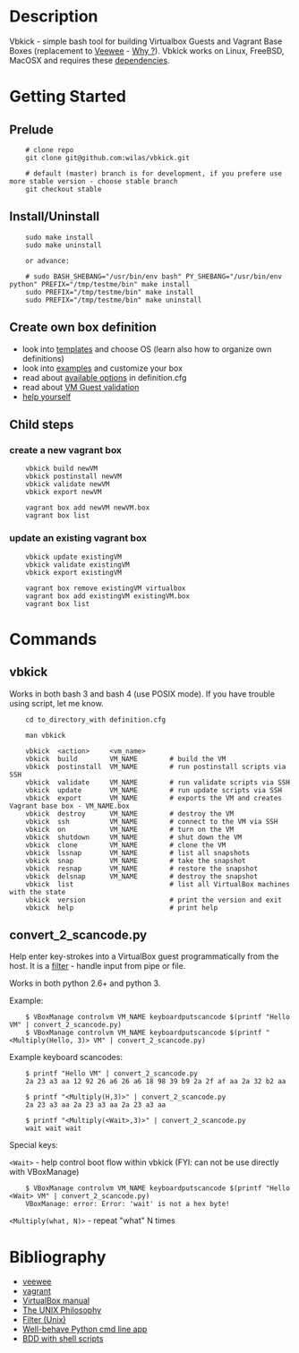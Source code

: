 # Description

Vbkick - simple bash tool for building Virtualbox Guests and Vagrant Base Boxes (replacement to [Veewee](https://github.com/jedi4ever/veewee) - [Why ?](docs/WHY.md)). Vbkick works on Linux, FreeBSD, MacOSX and requires these [dependencies](docs/REQUIREMENTS.md).

# Getting Started

## Prelude
```
    # clone repo
    git clone git@github.com:wilas/vbkick.git

    # default (master) branch is for development, if you prefere use more stable version - choose stable branch
    git checkout stable
```

## Install/Uninstall

```
    sudo make install
    sudo make uninstall

    or advance:

    # sudo BASH_SHEBANG="/usr/bin/env bash" PY_SHEBANG="/usr/bin/env python" PREFIX="/tmp/testme/bin" make install
    sudo PREFIX="/tmp/testme/bin" make install
    sudo PREFIX="/tmp/testme/bin" make uninstall
```

## Create own box definition

 - look into [templates](templates) and choose OS (learn also how to organize own definitions)
 - look into [examples](examples) and customize your box
 - read about [available options](docs/DEFINITION_CFG.md) in definition.cfg
 - read about [VM Guest validation](docs/VALIDATE.md)
 - [help yourself](docs/HELP_YOURSELF.md)

## Child steps

### create a new vagrant box
```
    vbkick build newVM
    vbkick postinstall newVM
    vbkick validate newVM
    vbkick export newVM

    vagrant box add newVM newVM.box
    vagrant box list
```

### update an existing vagrant box
```
    vbkick update existingVM
    vbkick validate existingVM
    vbkick export existingVM

    vagrant box remove existingVM virtualbox
    vagrant box add existingVM existingVM.box
    vagrant box list
```

# Commands

## vbkick

Works in both bash 3 and bash 4 (use POSIX mode). If you have trouble using script, let me know.

```
    cd to_directory_with definition.cfg

    man vbkick

    vbkick  <action>     <vm_name>
    vbkick  build        VM_NAME        # build the VM
    vbkick  postinstall  VM_NAME        # run postinstall scripts via SSH
    vbkick  validate     VM_NAME        # run validate scripts via SSH
    vbkick  update       VM_NAME        # run update scripts via SSH
    vbkick  export       VM_NAME        # exports the VM and creates Vagrant base box - VM_NAME.box
    vbkick  destroy      VM_NAME        # destroy the VM
    vbkick  ssh          VM_NAME        # connect to the VM via SSH
    vbkick  on           VM_NAME        # turn on the VM
    vbkick  shutdown     VM_NAME        # shut down the VM
    vbkick  clone        VM_NAME        # clone the VM
    vbkick  lssnap       VM_NAME        # list all snapshots
    vbkick  snap         VM_NAME        # take the snapshot
    vbkick  resnap       VM_NAME        # restore the snapshot
    vbkick  delsnap      VM_NAME        # destroy the snapshot
    vbkick  list                        # list all VirtualBox machines with the state
    vbkick  version                     # print the version and exit
    vbkick  help                        # print help
```

## convert_2_scancode.py

Help enter key-strokes into a VirtualBox guest programmatically from the host.
It is a [filter](http://en.wikipedia.org/wiki/Filter_%28Unix%29) - handle input from pipe or file.

Works in both python 2.6+ and python 3.

Example:
```
    $ VBoxManage controlvm VM_NAME keyboardputscancode $(printf "Hello VM" | convert_2_scancode.py)
    $ VBoxManage controlvm VM_NAME keyboardputscancode $(printf "<Multiply(Hello, 3)> VM" | convert_2_scancode.py)
```

Example keyboard scancodes:
```
    $ printf "Hello VM" | convert_2_scancode.py
    2a 23 a3 aa 12 92 26 a6 26 a6 18 98 39 b9 2a 2f af aa 2a 32 b2 aa

    $ printf "<Multiply(H,3)>" | convert_2_scancode.py
    2a 23 a3 aa 2a 23 a3 aa 2a 23 a3 aa

    $ printf "<Multiply(<Wait>,3)>" | convert_2_scancode.py
    wait wait wait
```

Special keys:

`<Wait>` -  help control boot flow within vbkick (FYI: can not be use directly with VBoxManage)

```
    $ VBoxManage controlvm VM_NAME keyboardputscancode $(printf "Hello <Wait> VM" | convert_2_scancode.py)
    VBoxManage: error: Error: 'wait' is not a hex byte!
```

`<Multiply(what, N)>` - repeat "what" N times

# Bibliography
 - [veewee](https://github.com/jedi4ever/veewee)
 - [vagrant](https://github.com/mitchellh/vagrant)
 - [VirtualBox manual](http://www.virtualbox.org/manual/ch08.html)
 - [The UNIX Philosophy](http://en.wikipedia.org/wiki/Unix_philosophy#Mike_Gancarz:_The_UNIX_Philosophy)
 - [Filter (Unix)](http://en.wikipedia.org/wiki/Filter_%28Unix%29)
 - [Well-behave Python cmd line app](http://www.slideshare.net/gjcross/tutorial1-14045370)
 - [BDD with shell scripts](http://chrismdp.com/2013/03/bdd-with-shell-script/)


